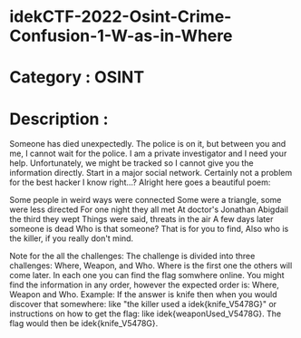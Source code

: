 # idekCTF-2022-Osint-Crime-Confusion-1-W-as-in-Where

# Category : OSINT

# Description : 

Someone has died unexpectedly. The police is on it, but between you and me, I cannot wait for the police. I am a private investigator and I need your help. Unfortunately, we might be tracked so I cannot give you the information directly. Start in a major social network. Certainly not a problem for the best hacker I know right...? Alright here goes a beautiful poem:

Some people in weird ways were connected
Some were a triangle, some were less directed
For one night they all met
At doctor's Jonathan Abigdail the third they wept 
Things were said, threats in the air
A few days later someone is dead
Who is that someone? That is for you to find,
Also who is the killer, if you really don't mind.

Note for the all the challenges: The challenge is divided into three challenges: Where, Weapon, and Who. Where is the first one the others will come later. In each one you can find the flag somwhere online. You might find the information in any order, however the expected order is: Where, Weapon and Who. Example: If the answer is knife then when you would discover that somewhere: like "the killer used a idek{knife_V5478G}" or instructions on how to get the flag: like idek{weaponUsed_V5478G}. The flag would then be idek{knife_V5478G}.

